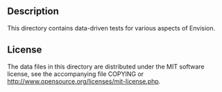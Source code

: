 Description
------------

This directory contains data-driven tests for various aspects of Envision.

License
--------

The data files in this directory are distributed under the MIT software
license, see the accompanying file COPYING or
http://www.opensource.org/licenses/mit-license.php.

